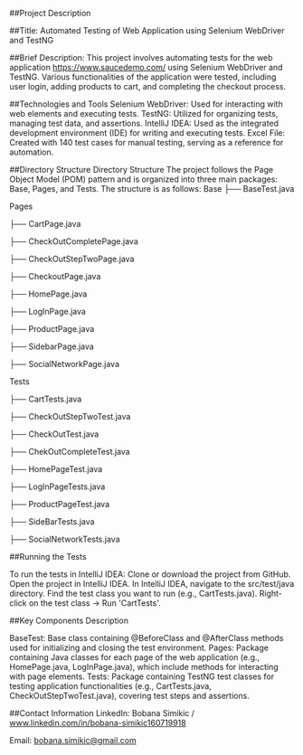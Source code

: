 ##Project Description

##Title: 
Automated Testing of Web Application using Selenium WebDriver and TestNG

##Brief Description: 
This project involves automating tests for the web application https://www.saucedemo.com/ using Selenium WebDriver and TestNG. Various functionalities of the application were tested, including user login, adding products to cart, and completing the checkout process.

##Technologies and Tools
Selenium WebDriver: Used for interacting with web elements and executing tests.
TestNG: Utilized for organizing tests, managing test data, and assertions.
IntelliJ IDEA: Used as the integrated development environment (IDE) for writing and executing tests.
Excel File: Created with 140 test cases for manual testing, serving as a reference for automation.

##Directory Structure
Directory Structure
The project follows the Page Object Model (POM) pattern and is organized into three main packages: Base, Pages, and Tests. 
The structure is as follows:
Base
├── BaseTest.java

Pages

├── CartPage.java

├── CheckOutCompletePage.java

├── CheckOutStepTwoPage.java

├── CheckoutPage.java

├── HomePage.java

├── LogInPage.java

├── ProductPage.java


├── SidebarPage.java

├── SocialNetworkPage.java


Tests

├── CartTests.java

├── CheckOutStepTwoTest.java

├── CheckOutTest.java

├── ChekOutCompleteTest.java

├── HomePageTest.java

├── LogInPageTests.java

├── ProductPageTest.java

├── SideBarTests.java

├── SocialNetworkTests.java

##Running the Tests

To run the tests in IntelliJ IDEA:
Clone or download the project from GitHub.
Open the project in IntelliJ IDEA.
In IntelliJ IDEA, navigate to the src/test/java directory.
Find the test class you want to run (e.g., CartTests.java).
Right-click on the test class -> Run 'CartTests'.

##Key Components Description

BaseTest: Base class containing @BeforeClass and @AfterClass methods used for initializing and closing the test environment.
Pages: Package containing Java classes for each page of the web application (e.g., HomePage.java, LogInPage.java), which include methods for interacting with page elements.
Tests: Package containing TestNG test classes for testing application functionalities (e.g., CartTests.java, CheckOutStepTwoTest.java), covering test steps and assertions.

##Contact Information
LinkedIn: Bobana Simikic / www.linkedin.com/in/bobana-simikic160719918

Email: bobana.simikic@gmail.com
